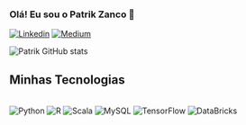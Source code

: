 ### Olá! Eu sou o Patrik Zanco 🖖


[![Linkedin](https://img.shields.io/badge/LinkedIn-0077B5?style=for-the-badge&logo=linkedin&logoColor=white)](https://www.linkedin.com/in/patrik-zanco-12b1321bb/)
[![Medium](https://img.shields.io/badge/Medium-12100E?style=for-the-badge&logo=medium&logoColor=white)](https://medium.com/@patrikzanco1)



![Patrik GitHub stats](https://github-readme-stats.vercel.app/api?username=PatrikZanco&show_icons=true&theme=dracula)


## Minhas Tecnologias

<div style = "display inline_block"><br/>
    <img aling = 'center' alt = 'Python' src = 'https://img.shields.io/badge/Python-3776AB?style=for-the-badge&logo=python&logoColor=white'>
    <img aling = 'center' alt = 'R' src = 'https://img.shields.io/badge/R-276DC3?style=for-the-badge&logo=r&logoColor=white'>
    <img aling = 'center' alt = 'Scala' src = 'https://img.shields.io/badge/Scala-DC322F?style=for-the-badge&logo=scala&logoColor=white'>
    <img aling = 'center' alt = 'MySQL' src = "https://img.shields.io/badge/MySQL-005C84?style=for-the-badge&logo=mysql&logoColor=white">
    <img aling = 'center' alt = 'TensorFlow' src = "https://img.shields.io/badge/TensorFlow-FF6F00?style=for-the-badge&logo=tensorflow&logoColor=white">
    <img aling = 'center' alt = 'DataBricks' src = "https://img.shields.io/badge/Databricks-FF3621?style=for-the-badge&logo=Databricks&logoColor=white">
</div>

